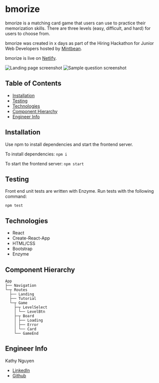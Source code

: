 # bmorize

bmorize is a matching card game that users can use to practice their memorization skills.
There are three levels (easy, difficult, and hard) for users to choose from.

bmorize was created in x days as part of the Hiring Hackathon for Junior Web Developers hosted by [Mintbean](https://mintbean.io/). 

bmorize is live on [Netlify](https://bmorize.netlify.app/).

![Landing page screenshot](src/assets/landing-screenshot.png)
![Sample question screenshot](src/assets/question-screenshot.png)

## Table of Contents

- [Installation](https://github.com/kathyn138/bmorize#installation)
- [Testing](https://github.com/kathyn138/bmorize#testing)
- [Technologies](https://github.com/kathyn138/bmorize#technologies)
- [Component Hierarchy](https://github.com/kathyn138/bmorize#component-hierarchy)
- [Engineer Info](https://github.com/kathyn138/bmorize#engineer-info)

## Installation

Use npm to install dependencies and start the frontend server.

To install dependencies:
`npm i`

To start the frontend server: `npm start`

## Testing

Front end unit tests are written with Enzyme. Run tests with the following command:

`npm test`

## Technologies

- React
- Create-React-App
- HTML/CSS
- Bootstrap
- Enzyme

## Component Hierarchy

```
App
├── Navigation
└─┬ Routes
  ├── Landing
  ├── Tutorial
  └─┬ Game
    ├─┬ LevelSelect
    │ └── LevelBtn
    ├─┬ Board
    │ ├── Loading
    │ ├── Error
    │ └── Card
    └── GameEnd
```

## Engineer Info

Kathy Nguyen
- [LinkedIn](https://www.linkedin.com/in/kathy-n-709a5)
- [Github](https://github.com/kathyn138)
